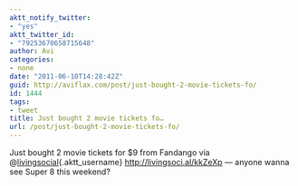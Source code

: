 ```yaml
---
aktt_notify_twitter:
- "yes"
aktt_twitter_id:
- "79253670658715648"
author: Avi
categories:
- none
date: "2011-06-10T14:28:42Z"
guid: http://aviflax.com/post/just-bought-2-movie-tickets-fo/
id: 1444
tags:
- tweet
title: Just bought 2 movie tickets fo…
url: /post/just-bought-2-movie-tickets-fo/
---
```

Just bought 2 movie tickets for $9 from Fandango via @[livingsocial](http://twitter.com/livingsocial){.aktt_username} <a href="http://livingsoci.al/kkZeXp" rel="nofollow">http://livingsoci.al/kkZeXp</a> — anyone wanna see Super 8 this weekend?